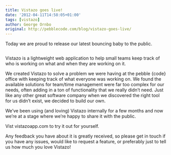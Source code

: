 ```yaml
---
title: Vistazo goes live!
date: '2012-04-11T14:58:05+01:00'
tags: [vistazo]
author: George Ornbo
original: http://pebblecode.com/blog/vistazo-goes-live/
---
```

<p>Today we are proud to release our latest bouncing baby to the public.</p>

<p><img src="http://media.tumblr.com/tumblr_m29f567g0p1qz7kgs.png" alt=""/></p>

<p>Vistazo is a lightweight web application to help small teams keep track of who is working on what and when they are working on it.</p>

<p>We created Vistazo to solve a problem we were having at the pebble {code} office with keeping track of what everyone was working on. We found the available solutions for team/time management were far too complex for our needs, often adding in a ton of functionality that we really didn’t need. Just like any other great software company when we discovered the right tool for us didn’t exist, we decided to build our own.</p>

<p>We’ve been using (and loving) Vistazo internally for a few months and now we&rsquo;re at a stage where we’re happy to share it with the public.</p>

<p>Vist vistazoapp.com to try it out for yourself.</p>

<p>Any feedback you have about it is greatly received, so please get in touch if you have any issues, would like to request a feature, or preferably just to tell us how much you love Vistazo!</p>
